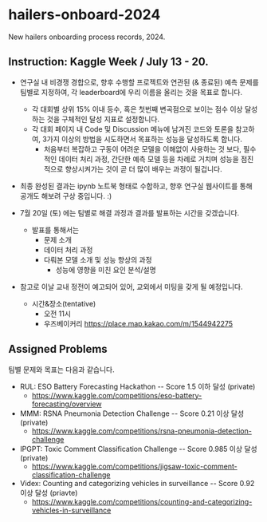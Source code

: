 # hailers-onboard-2024
New hailers onboarding process records, 2024.

## Instruction: Kaggle Week / July 13 - 20.

* 연구실 내 비경쟁 경합으로, 향후 수행할 프로젝트와 연관된 (& 종료된) 예측 문제를 팀별로 지정하여, 각 leaderboard에 우리 이름을 올리는 것을 목표로 합니다. 
  - 각 대회별 상위 15% 이내 등수, 혹은 첫번째 변곡점으로 보이는 점수 이상 달성하는 것을 구체적인 달성 지표로 설정합니다.
  - 각 대회 페이지 내 Code 및 Discussion 메뉴에 남겨진 코드와 토론을 참고하여, 3가지 이상의 방법을 시도하면서 목표하는 성능을 달성하도록 합니다.
    - 처음부터 복잡하고 구동이 어려운 모델을 이해없이 사용하는 것 보다, 필수적인 데이터 처리 과정, 간단한 예측 모델 등을 차례로 거치며 성능을 점진적으로 향상시켜가는 것이 곧 더 많이 배우는 과정이 될겁니다.

* 최종 완성된 결과는 ipynb 노트북 형태로 수합하고, 향후 연구실 웹사이트를 통해 공개도 해보려 구상 중입니다. :)

* 7월 20일 (토) 에는 팀별로 해결 과정과 결과를 발표하는 시간을 갖겠습니다.
  - 발표를 통해서는
     - 문제 소개
     - 데이터 처리 과정
     - 다뤄본 모델 소개 및 성능 향상의 과정
       - 성능에 영향을 미친 요인 분석/설명
* 참고로 이날 교내 정전이 예고되어 있어, 교외에서 미팅을 갖게 될 예정입니다.
  - 시간&장소(tentative)
    - 오전 11시
    - 우즈베이커리 https://place.map.kakao.com/m/1544942275


## Assigned Problems
팀별 문제와 목표는 다음과 같습니다.

- RUL: ESO Battery Forecasting Hackathon -- Score 1.5 이하 달성 (private)
  - https://www.kaggle.com/competitions/eso-battery-forecasting/overview
- MMM: RSNA Pneumonia Detection Challenge -- Score 0.21 이상 달성 (private)
  - https://www.kaggle.com/competitions/rsna-pneumonia-detection-challenge
- IPGPT: Toxic Comment Classification Challenge -- Score 0.985 이상 달성 (private)
  - https://www.kaggle.com/competitions/jigsaw-toxic-comment-classification-challenge
- Videx: Counting and categorizing vehicles in surveillance -- Score 0.92 이상 달성 (priavte)
  - https://www.kaggle.com/competitions/counting-and-categorizing-vehicles-in-surveillance


